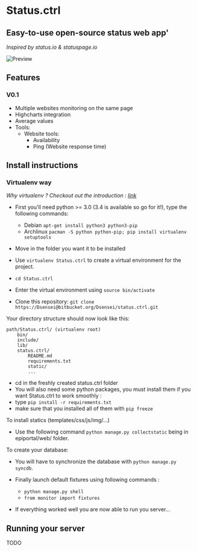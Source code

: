 # Status.ctrl

## Easy-to-use open-source status web app'

*Inspired by status.io & statuspage.io*

![Preview](https://bytebucket.org/Dsensei/status.ctrl/raw/d61ca7ece128491fb1878654f3e9ea0cbf945d24/static/img/preview.png)

## Features

### V0.1

+ Multiple websites monitoring on the same page
+ Highcharts integration
+ Average values
+ Tools:
	+ Website tools:
		+ Availability
		+ Ping (Website response time)

## Install instructions

### Virtualenv way

*Why virtualenv ? Checkout out the introduction : [link](http://www.virtualenv.org/en/latest/virtualenv.html)*

+ First you'll need python >= 3.0 (3.4 is available so go for it!), type the following commands:
	+ Debian `apt-get install python3 python3-pip`
	+ Archlinux `pacman -S python python-pip; pip install virtualenv setuptools`

+ Move in the folder you want it to be installed
+ Use `virtualenv Status.ctrl` to create a virtual environment for the project.
+ `cd Status.ctrl`
+ Enter the virtual environment using `source bin/activate`
+ Clone this repository: `git clone https://Dsensei@bitbucket.org/Dsensei/status.ctrl.git`

Your directory structure should now look like this:

```
path/Status.ctrl/ (virtualenv root)
    bin/
    include/
    lib/
    status.ctrl/
        README.md
        requirements.txt
        static/
        ...
```

+ cd in the freshly created status.ctrl folder
+ You will also need some python packages, you must install them if you want Status.ctrl to work smoothly :
+ type `pip install -r requirements.txt`
+ make sure that you installed all of them with `pip freeze`

To install statics (templates/css/js/img/...)

+ Use the following command `python manage.py collectstatic` being in epiportal/web/ folder.

To create your database:

+ You will have to synchronize the database with `python manage.py syncdb`.

+ Finally launch default fixtures using following commands :
    + `python manage.py shell`
    + `from monitor import fixtures`
+ If everything worked well you are now able to run you server... 

## Running your server

TODO